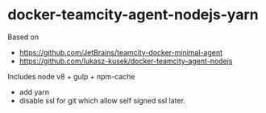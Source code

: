 
# docker-teamcity-agent-nodejs-yarn

Based on 

+ https://github.com/JetBrains/teamcity-docker-minimal-agent
+ https://github.com/lukasz-kusek/docker-teamcity-agent-nodejs

Includes node v8 + gulp + npm-cache
 + add yarn
 + disable ssl for git which allow self signed ssl later.
